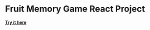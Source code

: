# Fruit Memory Game React Project

<a href ="https://mohamed-24-03-2022.github.io/react-cv-project/"> <strong> Try it here </strong> </a>
